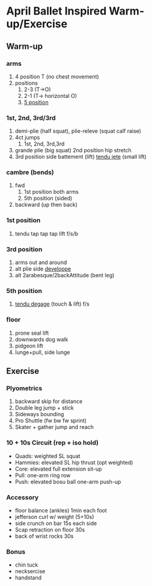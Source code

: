# April Ballet Inspired Warm-up/Exercise
## Warm-up
### arms
1. 4 position T (no chest movement)
1. positions
    1. 2-3 (T->O)
    1. 2-1 (T-> horizontal O)
    1. [5 position](https://www.youtube.com/watch?v=dAKfOX0xoLs)
### 1st, 2nd, 3rd/3rd
1. demi-plie (half squat), plie-releve (squat calf raise)
1. 4ct jumps
    1. 1st, 2nd, 3rd,3rd
1. grande plie (big squat) 2nd position hip stretch
1. 3rd position side battement (lift) [tendu jete](https://www.youtube.com/watch?v=rHewj_RLUVk) (small lift)
### cambre (bends)
1. fwd
    1. 1st position both arms
    2. 5th position (sided)
2. backward (up then back)
### 1st position
1. tendu tap tap tap lift f/s/b
### 3rd position
1. arms out and around
1. alt plie side [developpe](https://www.youtube.com/shorts/uqvE3lSlmns)
1. alt 2arabesque/2backAttitude (bent leg)

### 5th position
1. [tendu degage](https://www.youtube.com/watch?v=MeU_hBfQ3lM) (touch & lift) f/s

### floor
1. prone seal lift
1. downwards dog walk
1. pidgeon lift
1. lunge+pull, side lunge


## Exercise
### Plyometrics
1. backward skip for distance
2. Double leg jump + stick
3. Sideways bounding
4. Pro Shuttle (fw bw fw sprint)
5. Skater + gather jump and reach

### 10 + 10s Circuit (rep + iso hold)
- Quads: weighted SL squat
- Hammies: elevated SL hip thrust (opt weighted)
- Core: elevated full extension sit-up 
- Pull: one-arm ring row
- Push: elevated bosu ball one-arm push-up

### Accessory
- floor balance (ankles) 1min each foot
- jefferson curl w/ weight (5+10s)
- side crunch on bar 15s each side
- Scap retraction on floor 30s
- back of wrist rocks 30s
### Bonus
- chin tuck
- necksercise 
- handstand


